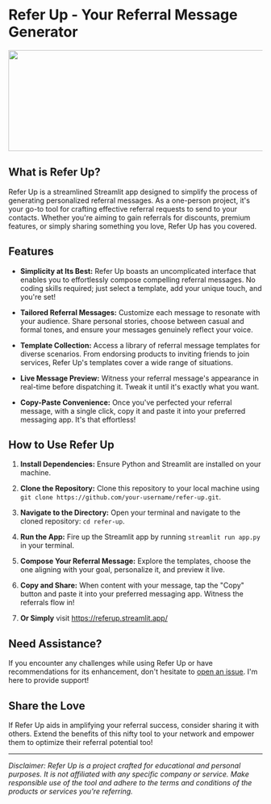 # Refer Up - Your Referral Message Generator

<img width=2000 height=200 src="https://media2.giphy.com/media/aOften89vRbG/giphy.gif?cid=ecf05e47xuwwtacfjo0fk2ysy2cy1eqikfi92y2wrmy2ui0x&ep=v1_gifs_search&rid=giphy.gif&ct=g">

## What is Refer Up?

Refer Up is a streamlined Streamlit app designed to simplify the process of generating personalized referral messages. As a one-person project, it's your go-to tool for crafting effective referral requests to send to your contacts. Whether you're aiming to gain referrals for discounts, premium features, or simply sharing something you love, Refer Up has you covered.

## Features

- **Simplicity at Its Best:** Refer Up boasts an uncomplicated interface that enables you to effortlessly compose compelling referral messages. No coding skills required; just select a template, add your unique touch, and you're set!

- **Tailored Referral Messages:** Customize each message to resonate with your audience. Share personal stories, choose between casual and formal tones, and ensure your messages genuinely reflect your voice.

- **Template Collection:** Access a library of referral message templates for diverse scenarios. From endorsing products to inviting friends to join services, Refer Up's templates cover a wide range of situations.

- **Live Message Preview:** Witness your referral message's appearance in real-time before dispatching it. Tweak it until it's exactly what you want.

- **Copy-Paste Convenience:** Once you've perfected your referral message, with a single click, copy it and paste it into your preferred messaging app. It's that effortless!

## How to Use Refer Up

1. **Install Dependencies:** Ensure Python and Streamlit are installed on your machine.

2. **Clone the Repository:** Clone this repository to your local machine using `git clone https://github.com/your-username/refer-up.git`.

3. **Navigate to the Directory:** Open your terminal and navigate to the cloned repository: `cd refer-up`.

4. **Run the App:** Fire up the Streamlit app by running `streamlit run app.py` in your terminal.

5. **Compose Your Referral Message:** Explore the templates, choose the one aligning with your goal, personalize it, and preview it live.

6. **Copy and Share:** When content with your message, tap the "Copy" button and paste it into your preferred messaging app. Witness the referrals flow in!
  
7. **Or Simply** visit https://referup.streamlit.app/

## Need Assistance?

If you encounter any challenges while using Refer Up or have recommendations for its enhancement, don't hesitate to [open an issue](https://github.com/vishan01). I'm here to provide support!

## Share the Love

If Refer Up aids in amplifying your referral success, consider sharing it with others. Extend the benefits of this nifty tool to your network and empower them to optimize their referral potential too!

---

*Disclaimer: Refer Up is a project crafted for educational and personal purposes. It is not affiliated with any specific company or service. Make responsible use of the tool and adhere to the terms and conditions of the products or services you're referring.*
